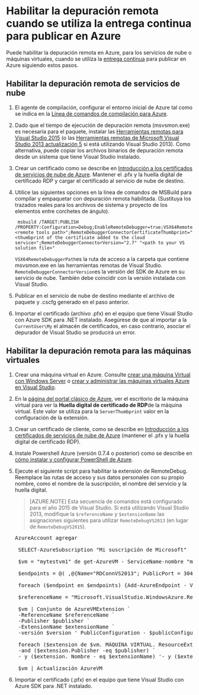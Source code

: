 <properties
    pageTitle="Habilitar la depuración remota con la continua oferta | Microsoft Azure"
    description="Obtenga información sobre cómo habilitar la depuración remota cuando se utiliza la entrega continua para implementar en Azure"
    services="cloud-services"
    documentationCenter=".net"
    authors="TomArcher"
    manager="douge"
    editor=""/>

<tags
    ms.service="cloud-services"
    ms.workload="infrastructure-services"
    ms.tgt_pltfrm="vm-multiple"
    ms.devlang="dotnet"
    ms.topic="article"
    ms.date="08/15/2016"
    ms.author="tarcher"/>

# <a name="enable-remote-debugging-when-using-continuous-delivery-to-publish-to-azure"></a>Habilitar la depuración remota cuando se utiliza la entrega continua para publicar en Azure

Puede habilitar la depuración remota en Azure, para los servicios de nube o máquinas virtuales, cuando se utiliza la [entrega continua](cloud-services-dotnet-continuous-delivery.md) para publicar en Azure siguiendo estos pasos.

## <a name="enabling-remote-debugging-for-cloud-services"></a>Habilitar la depuración remota de servicios de nube

1. El agente de compilación, configurar el entorno inicial de Azure tal como se indica en la [Línea de comandos de compilación para Azure](http://msdn.microsoft.com/library/hh535755.aspx).
2. Dado que el tiempo de ejecución de depuración remota (msvsmon.exe) es necesaria para el paquete, instalar las [Herramientas remotas para Visual Studio 2015](http://www.microsoft.com/en-us/download/details.aspx?id=48155) (o las [Herramientas remotas de Microsoft Visual Studio 2013 actualización 5](https://www.microsoft.com/en-us/download/details.aspx?id=48156) si está utilizando Visual Studio 2013). Como alternativa, puede copiar los archivos binarios de depuración remota desde un sistema que tiene Visual Studio instalado.
3. Crear un certificado como se describe en [Introducción a los certificados de servicios de nube de Azure](cloud-services-certs-create.md). Mantener el .pfx y la huella digital de certificado RDP y cargar el certificado al servicio de nube de destino.
4. Utilice las siguientes opciones en la línea de comandos de MSBuild para compilar y empaquetar con depuración remota habilitada. (Sustituya los trazados reales para los archivos de sistema y proyecto de los elementos entre corchetes de ángulo).

        msbuild /TARGET:PUBLISH /PROPERTY:Configuration=Debug;EnableRemoteDebugger=true;VSX64RemoteDebuggerPath="<remote tools path>";RemoteDebuggerConnectorCertificateThumbprint="<thumbprint of the certificate added to the cloud service>";RemoteDebuggerConnectorVersion="2.7" "<path to your VS solution file>"

    `VSX64RemoteDebuggerPath`es la ruta de acceso a la carpeta que contiene msvsmon.exe en las herramientas remotas de Visual Studio.
    `RemoteDebuggerConnectorVersion`es la versión del SDK de Azure en su servicio de nube. También debe coincidir con la versión instalada con Visual Studio.

5. Publicar en el servicio de nube de destino mediante el archivo de paquete y .cscfg generado en el paso anterior.
6. Importar el certificado (archivo .pfx) en el equipo que tiene Visual Studio con Azure SDK para .NET instalado. Asegúrese de que al importar a la `CurrentUser\My` el almacén de certificados, en caso contrario, asociar el depurador de Visual Studio se producirá un error.

## <a name="enabling-remote-debugging-for-virtual-machines"></a>Habilitar la depuración remota para las máquinas virtuales

1. Crear una máquina virtual en Azure. Consulte [crear una máquina Virtual con Windows Server](../virtual-machines/virtual-machines-windows-hero-tutorial.md) o [crear y administrar las máquinas virtuales Azure en Visual Studio](../virtual-machines/virtual-machines-windows-classic-manage-visual-studio.md).
2. En la [página del portal clásico de Azure](http://go.microsoft.com/fwlink/p/?LinkID=269851), ver el escritorio de la máquina virtual para ver la **Huella digital de certificado de RDP**de la máquina virtual. Este valor se utiliza para la `ServerThumbprint` valor en la configuración de la extensión.
3. Crear un certificado de cliente, como se describe en [Introducción a los certificados de servicios de nube de Azure](cloud-services-certs-create.md) (mantener el .pfx y la huella digital de certificado RDP).
4. Instale Powershell Azure (versión 0.7.4 o posterior) como se describe en [cómo instalar y configurar PowerShell de Azure](../powershell-install-configure.md).
5. Ejecute el siguiente script para habilitar la extensión de RemoteDebug. Reemplace las rutas de acceso y sus datos personales con su propio nombre, como el nombre de la suscripción, el nombre del servicio y la huella digital.

    >[AZURE.NOTE] Esta secuencia de comandos está configurado para el año 2015 de Visual Studio. Si está utilizando Visual Studio 2013, modifique la `$referenceName` y `$extensionName` las asignaciones siguientes para utilizar `RemoteDebugVS2013` (en lugar de `RemoteDebugVS2015`).

    <pre>
   AzureAccount agregar

    SELECT-AzureSubscription "Mi suscripción de Microsoft"

    $vm = "mytestvm1" de get-AzureVM - ServiceName-nombre "mytestvm1"

    $endpoints = @( ,@{Name="RDConnVS2013"; PublicPort = 30400; PrivatePort = 30398} ,@{Name="RDFwdrVS2013"; PublicPort = 31400; PrivatePort = 31398})  

    foreach ($endpoint en $endpoints) {Add-AzureEndpoint - VM $vm-nombre de $endpoint. Name - protocolo tcp PublicPort - $endpoint. PublicPort - PuertoLocal $endpoint. PrivatePort}

    $referenceName = "Microsoft.VisualStudio.WindowsAzure.RemoteDebug.RemoteDebugVS2015" $publisher = "Microsoft.VisualStudio.WindowsAzure.RemoteDebug" $extensionName = "RemoteDebugVS2015" $version = "1.*" $publicConfiguration = "<PublicConfig>< Connector.Enabled > true < /Connector.Enabled ><ClientThumbprint>56D7D1B25B472268E332F7FC0C87286458BFB6B2</ClientThumbprint><ServerThumbprint>E7DCB00CB916C468CC3228261D6E4EE45C8ED3C6</ServerThumbprint><ConnectorPort>30398</ConnectorPort><ForwarderPort>31398</ForwarderPort></PublicConfig>"

    $vm | Conjunto de AzureVMExtension `
    -ReferenceName $referenceName ` 
    -Publisher $publisher `
    -ExtensionName $extensionName ` 
    -versión $version ' PublicConfiguration - $publicConfiguration

    foreach ($extension de $vm. MÁQUINA VIRTUAL. ResourceExtensionReferences) {si (($extension. Nombre de referencia - eq $referenceName) `
    -and ($extension.Publisher -eq $publisher) ` 
    - y ($extension. Nombre - eq $extensionName) '- y ($extension. Versión - eq $version)) {$extension. ResourceExtensionParameterValues [0]. Clave = 'config.txt' break}}

    $vm | Actualización AzureVM </pre>

6. Importar el certificado (.pfx) en el equipo que tiene Visual Studio con Azure SDK para .NET instalado.
